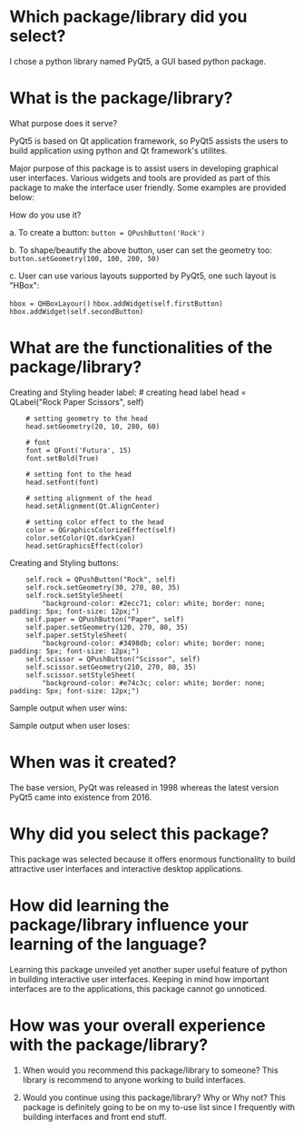 # Which package/library did you select?
I chose a python library named PyQt5, a GUI based python package.

# What is the package/library?
What purpose does it serve?

PyQt5 is based on Qt application framework, so PyQt5 assists the users to build application using python and Qt framework's utilites.

Major purpose of this package is to assist users in developing graphical user interfaces. 
Various widgets and tools are provided as part of this package to make the interface user friendly. Some examples are provided below:


How do you use it?

a. To create a button:
`button = QPushButton('Rock')`

b. To shape/beautify the above button, user can set the geometry too:
`button.setGeometry(100, 100, 200, 50)`

c. User can use various layouts supported by PyQt5, one such layout is "HBox":

`hbox = QHBoxLayour()`
`hbox.addWidget(self.firstButton)`
`hbox.addWidget(self.secondButton)`


# What are the functionalities of the package/library?

Creating and Styling header label:
        # creating head label
        head = QLabel("Rock Paper Scissors", self)

        # setting geometry to the head
        head.setGeometry(20, 10, 280, 60)

        # font
        font = QFont('Futura', 15)
        font.setBold(True)

        # setting font to the head
        head.setFont(font)

        # setting alignment of the head
        head.setAlignment(Qt.AlignCenter)

        # setting color effect to the head
        color = QGraphicsColorizeEffect(self)
        color.setColor(Qt.darkCyan)
        head.setGraphicsEffect(color)


Creating and Styling buttons:

        self.rock = QPushButton("Rock", self)
        self.rock.setGeometry(30, 270, 80, 35)
        self.rock.setStyleSheet(
            "background-color: #2ecc71; color: white; border: none; padding: 5px; font-size: 12px;")
        self.paper = QPushButton("Paper", self)
        self.paper.setGeometry(120, 270, 80, 35)
        self.paper.setStyleSheet(
            "background-color: #3498db; color: white; border: none; padding: 5px; font-size: 12px;")
        self.scissor = QPushButton("Scissor", self)
        self.scissor.setGeometry(210, 270, 80, 35)
        self.scissor.setStyleSheet(
            "background-color: #e74c3c; color: white; border: none; padding: 5px; font-size: 12px;")

Sample output when user wins:

Sample output when user loses:

# When was it created?
The base version, PyQt was released in 1998 whereas the latest version PyQt5 came into existence from 2016.

# Why did you select this package?
This package was selected because it offers enormous functionality to build attractive user interfaces and interactive desktop applications.

# How did learning the package/library influence your learning of the language?

Learning this package unveiled yet another super useful feature of python in building interactive user interfaces. Keeping in mind how important interfaces are to the applications, this package cannot go unnoticed.

# How was your overall experience with the package/library?
 1. When would you recommend this package/library to someone?
 This library is recommend to anyone working to build interfaces.

 2. Would you continue using this package/library? Why or Why not?
 This package is definitely going to be on my to-use list since I frequently with building interfaces and front end stuff.


